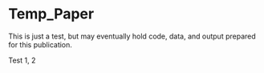 # Temp_Paper

This is just a test, but may eventually hold code, data, and output prepared for this publication.

Test 1, 2